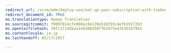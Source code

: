 ```yaml
---
redirect_url: /sccm/mdm/deploy-use/set-up-your-subscription-with-lookout
redirect_document_id: TRUE
ms.translationtype: Human Translation
ms.sourcegitcommit: f9097014c7e988ec8e139e518355c4efb19172b3
ms.openlocfilehash: 39fc17145baa1e650b558f7b3475e4353b1b79b5
ms.contentlocale: ja-jp
ms.lasthandoff: 05/17/2017

---
```


